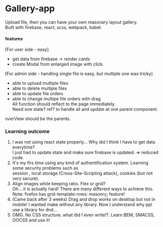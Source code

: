 # Gallery-app  
Upload file, then you can have your own masonary layout gallery.  
Built with firebase, react, scss, webpack, babel.

#### features  
[For user side - easy]  
- get data from firebase -> render cards  
- create Modal from enlarged image with click.
  
[For admin side - handling single file is easy, but multiple one was tricky]
- able to upload multiple files  
- able to delete multiple files  
- able to update file orders  
- able to change multipe file orders with drag  
All function should reflect to the page immediately.  
Need one state? ref? to handle all and update at one parent component.  

overView should be the parents.

### Learning outcome  
1. I was not using react state properly... Why did I think I have to get data everytime?  
I just had to update state and make sure firebase is updated. => reduced code.  
2. It's my firs time using any kind of authentification system. Learning some security problems such as  
session , local storage (Cross-Site-Scripting attack), cookies (but not very secure).  
3. Align images while keeping ratio. Flex or grid?  
Oh... it is actually hard! There are many different ways to achieve this.  
Note: firefox has grid-template-rows: masonry; feature!  
4. (Came back after 3 weeks) Drag and drop works on desktop but not in mobile! I wanted make without any library. Now I understand why ppl use a library for dnd...  
5. OMG. No CSS structure. what did I even write!?. Learn BEM, SMACSS, OOCSS and use it!

